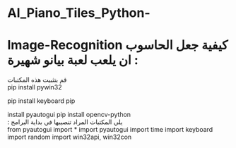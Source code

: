 # AI_Piano_Tiles_Python-
# Image-Recognition كيفية جعل الحاسوب ان يلعب لعبة بيانو شهيرة    :
قم بتثبيت هذه المكتبات    
pip install pywin32 



pip install keyboard pip




install pyautogui
pip install opencv-python    
:   يلي المكتبات المراد تنصيبها في بداية البرامج   
from pyautogui import *
import pyautogui 
import time 
import keyboard
import random 
import win32api, win32con
